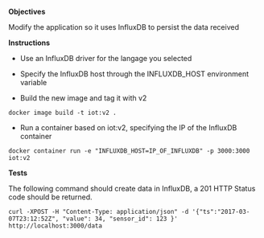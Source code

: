 **Objectives**

Modify the application so it uses InfluxDB to persist the data received

**Instructions**

* Use an InfluxDB driver for the langage you selected

* Specify the InfluxDB host through the INFLUXDB_HOST environment variable

* Build the new image and tag it with v2

````
docker image build -t iot:v2 .
````

* Run a container based on iot:v2, specifying the IP of the InfluxDB container

````
docker container run -e "INFLUXDB_HOST=IP_OF_INFLUXDB" -p 3000:3000 iot:v2
````

**Tests**


The following command should create data in InfluxDB, a 201 HTTP Status code should be returned.

````
curl -XPOST -H "Content-Type: application/json" -d '{"ts":"2017-03-07T23:12:52Z", "value": 34, "sensor_id": 123 }' http://localhost:3000/data
````
